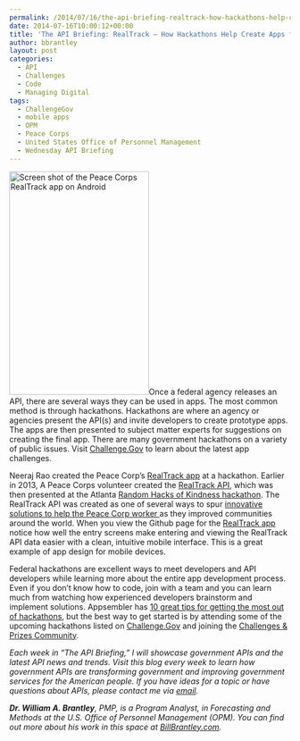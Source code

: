```yaml
---
permalink: /2014/07/16/the-api-briefing-realtrack-how-hackathons-help-create-apps-from-apis/
date: 2014-07-16T10:00:12+00:00
title: 'The API Briefing: RealTrack – How Hackathons Help Create Apps from APIs'
author: bbrantley
layout: post
categories:
  - API
  - Challenges
  - Code
  - Managing Digital
tags:
  - ChallengeGov
  - mobile apps
  - OPM
  - Peace Corps
  - United States Office of Personnel Management
  - Wednesday API Briefing
---
```


<img class="alignright size-full wp-image-184092" src="https://s3.amazonaws.com/sitesusa/wp-content/uploads/sites/212/2014/07/250-x-400-Peace-Corps-RealTrack-Beta-app-Android.jpg" alt="Screen shot of the Peace Corps RealTrack app on Android" width="250" height="400" />Once a federal agency releases an API, there are several ways they can be used in apps. The most common method is through hackathons. Hackathons are where an agency or agencies present the API(s) and invite developers to create prototype apps. The apps are then presented to subject matter experts for suggestions on creating the final app. There are many government hackathons on a variety of public issues. Visit <a href="https://challenge.gov/" target="_blank">Challenge.Gov</a> to learn about the latest app challenges.

Neeraj Rao created the Peace Corp’s <a href="https://github.com/PeaceCorps/realtrack-android" target="_blank">RealTrack app</a> at a hackathon. Earlier in 2013, A Peace Corps volunteer created the <a href="https://github.com/PeaceCorps/realtrack-indicators-api" target="_blank">RealTrack API</a>, which was then presented at the Atlanta <a href="http://www.rhok.org/" target="_blank">Random Hacks of Kindness hackathon</a>. The RealTrack API was created as one of several ways to spur <a href="http://www.peacecorpsconnect.org/2014/02/national-peace-corps-association-facilitates-google-tablet-donation-to-departing-peace-corps-trainees/" target="_blank">innovative solutions to help the Peace Corp worker </a>as they improved communities around the world. When you view the Github page for the <a href="https://github.com/PeaceCorps/realtrack-android" target="_blank">RealTrack app</a> notice how well the entry screens make entering and viewing the RealTrack API data easier with a clean, intuitive mobile interface. This is a great example of app design for mobile devices.

Federal hackathons are excellent ways to meet developers and API developers while learning more about the entire app development process. Even if you don’t know how to code, join with a team and you can learn much from watching how experienced developers brainstorm and implement solutions. Appsembler has <a href="http://appsembler.com/blog/10-tips-for-hackathon-success/" target="_blank">10 great tips for getting the most out of hackathons</a>, but the best way to get started is by attending some of the upcoming hackathons listed on <a href="https://challenge.gov/" target="_blank">Challenge.Gov</a> and joining the [Challenges & Prizes Community](https://www.digitalgov.gov/communities/challenges-prizes-community/).

<div class="hdivider">
</div>

_Each week in “The API Briefing,” I will showcase government APIs and the latest API news and trends. Visit this blog every week to learn how government APIs are transforming government and improving government services for the American people. If you have ideas for a topic or have questions about APIs, please contact me via_ [_email_](mailto:%20William.Brantley@opm.gov)_._

**_Dr. William A. Brantley_**_, PMP, is a Program Analyst, in Forecasting and Methods at the U.S. Office of Personnel Management (OPM). You can find out more about his work in this space at_ [_BillBrantley.com_](http://billbrantley.com/)_._